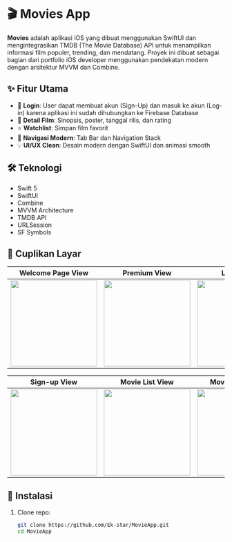 # 🎬 Movies App

**Movies** adalah aplikasi iOS yang dibuat menggunakan SwiftUI dan mengintegrasikan TMDB (The Movie Database) API untuk menampilkan informasi film populer, trending, dan mendatang. Proyek ini dibuat sebagai bagian dari portfolio iOS developer menggunakan pendekatan modern dengan arsitektur MVVM dan Combine.

## ✨ Fitur Utama

- 📨 **Login**: User dapat membuat akun (Sign-Up) dan masuk ke akun (Log-in) karena aplikasi ini sudah dihubungkan ke Firebase Database
- 📄 **Detail Film**: Sinopsis, poster, tanggal rilis, dan rating
- ⭐ **Watchlist**: Simpan film favorit
- 🧭 **Navigasi Modern**: Tab Bar dan Navigation Stack
- 💡 **UI/UX Clean**: Desain modern dengan SwiftUI dan animasi smooth

## 🛠️ Teknologi

- Swift 5
- SwiftUI
- Combine
- MVVM Architecture
- TMDB API
- URLSession
- SF Symbols

## 📸 Cuplikan Layar

| Welcome Page View | Premium View | Login View |
|-------------------|--------------|------------|
| <img src="https://github.com/user-attachments/assets/b830430c-d2eb-479c-a408-a0a1a9db12f6" width="200"/> | <img src="https://github.com/user-attachments/assets/aa93fb2b-2bea-4a53-9805-7a597940475c" width="200"/> | <img src="https://github.com/user-attachments/assets/13616d22-4fae-4bc3-bbcb-f27ba1136f01" width="200"/> |

| Sign-up View | Movie List View | Movie Detail View |
|--------------|-----------------|-------------------|
| <img src="https://github.com/user-attachments/assets/e1cd0599-6019-4e8c-9d4c-9c0b3b2f4e17" width="200"/> | <img src="https://github.com/user-attachments/assets/6bc7aa62-371e-4dd1-b49a-b51b779039e1" width="200"/> | <img src="https://github.com/user-attachments/assets/277e2fd8-b579-40a8-96ce-97aacac1887f" width="200"/> |








## 🔧 Instalasi

1. Clone repo:
   ```bash
   git clone https://github.com/Ek-star/MovieApp.git
   cd MovieApp
